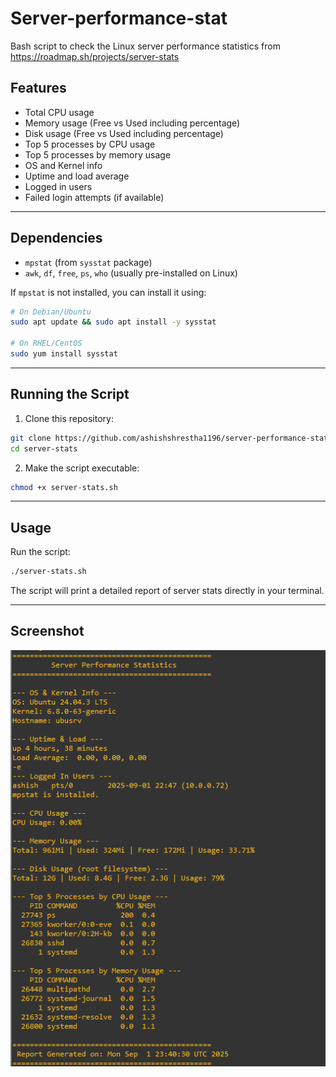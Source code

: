 # Server-performance-stat
Bash script to check the Linux server performance statistics from https://roadmap.sh/projects/server-stats

## Features

- Total CPU usage
- Memory usage (Free vs Used including percentage)
- Disk usage (Free vs Used including percentage)
- Top 5 processes by CPU usage
- Top 5 processes by memory usage
- OS and Kernel info
- Uptime and load average
- Logged in users
- Failed login attempts (if available)

---

## Dependencies

* `mpstat` (from `sysstat` package)
* `awk`, `df`, `free`, `ps`, `who` (usually pre-installed on Linux)

If `mpstat` is not installed, you can install it using:

```bash
# On Debian/Ubuntu
sudo apt update && sudo apt install -y sysstat

# On RHEL/CentOS
sudo yum install sysstat
```

---

## Running the Script

1. Clone this repository:

```bash
git clone https://github.com/ashishshrestha1196/server-performance-stat.git
cd server-stats
````

2. Make the script executable:

```bash
chmod +x server-stats.sh
```

---

## Usage

Run the script:

```bash
./server-stats.sh
```

The script will print a detailed report of server stats directly in your terminal.

---

## Screenshot
![Example Script Output](Code_Screenshot.png)



